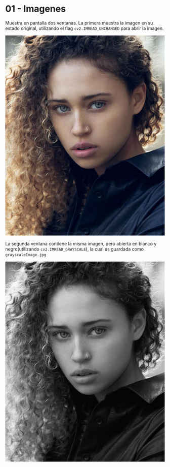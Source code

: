 # 01 - Imagenes

Muestra en pantalla dos ventanas. La primera muestra la imagen en su estado original, utilizando el flag `cv2.IMREAD_UNCHANGED` para abrir la imagen.

![](https://github.com/cjjouanne/OpenCV-Python/blob/main/Ejemplos/Recursos/imagen1.jpg)

La segunda ventana contiene la misma imagen, pero abierta en blanco y negro(utilizando `cv2.IMREAD_GRAYSCALE`), la cual es guardada como `grayscaleImage.jpg`

![](https://github.com/cjjouanne/OpenCV-Python/blob/main/Ejemplos/01_Imagenes/grayscaleImage.jpg)
